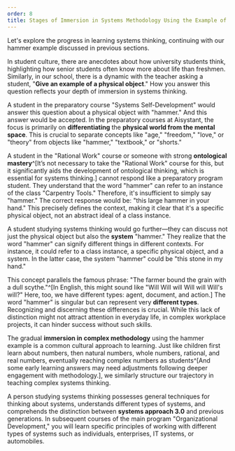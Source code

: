 ```yaml
---
order: 8
title: Stages of Immersion in Systems Methodology Using the Example of a "Hammer"
---
```


Let's explore the progress in learning systems thinking, continuing with our hammer example discussed in previous sections.

In student culture, there are anecdotes about how university students think, highlighting how senior students often know more about life than freshmen. Similarly, in our school, there is a dynamic with the teacher asking a student, "**Give an example of a physical object**." How you answer this question reflects your depth of immersion in systems thinking.

A student in the preparatory course "Systems Self-Development" would answer this question about a physical object with "hammer." And this answer would be accepted. In the preparatory courses at Aisystant, the focus is primarily on **differentiating** the **physical world from the mental space**. This is crucial to separate concepts like "age," "freedom," "love," or "theory" from objects like "hammer," "textbook," or "shorts."

A student in the "Rational Work" course or someone with strong **ontological mastery**^[It’s not necessary to take the "Rational Work" course for this, but it significantly aids the development of ontological thinking, which is essential for systems thinking.] cannot respond like a preparatory program student. They understand that the word "hammer" can refer to an instance of the class "Carpentry Tools." Therefore, it's insufficient to simply say "hammer." The correct response would be: "this large hammer in your hand." This precisely defines the context, making it clear that it's a specific physical object, not an abstract ideal of a class instance.

A student studying systems thinking would go further—they can discuss not just the physical object but also the **system** "hammer." They realize that the word "hammer" can signify different things in different contexts. For instance, it could refer to a class instance, a specific physical object, and a system. In the latter case, the system "hammer" could be "this stone in my hand."

This concept parallels the famous phrase: "The farmer bound the grain with a dull scythe."^[In English, this might sound like "Will Will will Will will Will's will?" Here, too, we have different types: agent, document, and action.] The word "hammer" is singular but can represent very **different types**. Recognizing and discerning these differences is crucial. While this lack of distinction might not attract attention in everyday life, in complex workplace projects, it can hinder success without such skills.

The gradual **immersion in complex methodology** using the hammer example is a common cultural approach to learning. Just like children first learn about numbers, then natural numbers, whole numbers, rational, and real numbers, eventually reaching complex numbers as students^[And some early learning answers may need adjustments following deeper engagement with methodology.], we similarly structure our trajectory in teaching complex systems thinking.

A person studying systems thinking possesses general techniques for thinking about systems, understands different types of systems, and comprehends the distinction between **systems approach 3.0** and previous generations. In subsequent courses of the main program "Organizational Development," you will learn specific principles of working with different types of systems such as individuals, enterprises, IT systems, or automobiles.